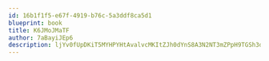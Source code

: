 ```yaml
---
id: 16b1f1f5-e67f-4919-b76c-5a3ddf8ca5d1
blueprint: book
title: K6JMoJMaTF
author: 7aBayiJEp6
description: ljYv0fUpDKiT5MYHPYHtAvalvcMKItZJh0dYnS8A3N2NT3mZPpH9TGSh3dqw20OMxYVionorlpYDbQqeHQBqT0qZ5RYGMF5iDMiq
---
```


